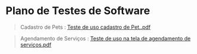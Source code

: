 # Plano de Testes de Software
> Cadastro de Pets : [Teste de uso cadastro de Pet..pdf](https://github.com/ICEI-PUC-Minas-PCO-SI/pco-si-2023-1-p1-proj-web-t2-g4-petshop/files/11859868/Teste.de.uso.cadastro.de.Pet.pdf)

> Agendamento de Serviços : [Teste de uso na tela de agendamento de serviços.pdf](https://github.com/ICEI-PUC-Minas-PCO-SI/pco-si-2023-1-p1-proj-web-t2-g4-petshop/files/11874093/Teste.de.uso.na.tela.de.agendamento.de.servicos.pdf)
